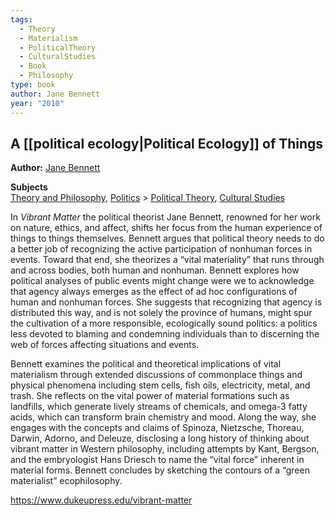```yaml
---
tags:
  - Theory
  - Materialism
  - PoliticalTheory
  - CulturalStudies
  - Book
  - Philosophy
type: book
author: Jane Bennett
year: "2010"
---
```

## A [[political ecology|Political Ecology]] of Things

**Author:** [Jane Bennett](https://www.dukeupress.edu/explore-subjects/browse?AuID=2332206 "More information about Author Jane  Bennett")

**Subjects**  
[Theory and Philosophy](https://www.dukeupress.edu/explore-subjects/browse?subjectid=120&sortid=3), [Politics](https://www.dukeupress.edu/explore-subjects/browse?subjectid=121&sortid=3) > [Political Theory](https://www.dukeupress.edu/explore-subjects/browse?subjectid=121003&sortid=3), [Cultural Studies](https://www.dukeupress.edu/explore-subjects/browse?subjectid=86&sortid=3)

In _Vibrant Matter_ the political theorist Jane Bennett, renowned for her work on nature, ethics, and affect, shifts her focus from the human experience of things to things themselves. Bennett argues that political theory needs to do a better job of recognizing the active participation of nonhuman forces in events. Toward that end, she theorizes a “vital materiality” that runs through and across bodies, both human and nonhuman. Bennett explores how political analyses of public events might change were we to acknowledge that agency always emerges as the effect of ad hoc configurations of human and nonhuman forces. She suggests that recognizing that agency is distributed this way, and is not solely the province of humans, might spur the cultivation of a more responsible, ecologically sound politics: a politics less devoted to blaming and condemning individuals than to discerning the web of forces affecting situations and events.

Bennett examines the political and theoretical implications of vital materialism through extended discussions of commonplace things and physical phenomena including stem cells, fish oils, electricity, metal, and trash. She reflects on the vital power of material formations such as landfills, which generate lively streams of chemicals, and omega-3 fatty acids, which can transform brain chemistry and mood. Along the way, she engages with the concepts and claims of Spinoza, Nietzsche, Thoreau, Darwin, Adorno, and Deleuze, disclosing a long history of thinking about vibrant matter in Western philosophy, including attempts by Kant, Bergson, and the embryologist Hans Driesch to name the “vital force” inherent in material forms. Bennett concludes by sketching the contours of a “green materialist” ecophilosophy.

https://www.dukeupress.edu/vibrant-matter